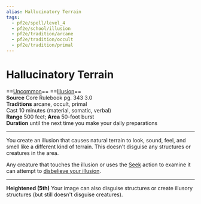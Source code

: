 ```yaml
---
alias: Hallucinatory Terrain
tags:
  - pf2e/spell/level_4
  - pf2e/school/illusion
  - pf2e/tradition/arcane
  - pf2e/tradition/occult
  - pf2e/tradition/primal
---
```


# Hallucinatory Terrain

==[Uncommon](../../../Traits/Uncommon.md)== ==[Illusion](../../../Traits/Illusion.md)==  
__Source__ Core Rulebook pg. 343 3.0  
**Traditions** arcane, occult, primal  
Cast 10 minutes (material, somatic, verbal)  
**Range** 500 feet; **Area** 50-foot burst  
**Duration** until the next time you make your daily preparations

---

You create an illusion that causes natural terrain to look, sound, feel, and smell like a different kind of terrain. This doesn't disguise any structures or creatures in the area.

Any creature that touches the illusion or uses the [Seek](../../../Rules/Actions/Seek.md) action to examine it can attempt to [disbelieve your illusion](../../../Rules/Disbelieving%20an%20Illusion.md).

<hr>

**Heightened (5th)** Your image can also disguise structures or create illusory structures (but still doesn't disguise creatures).

